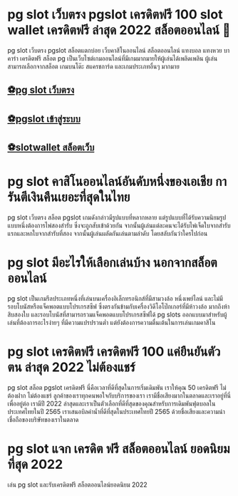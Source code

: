 # pg slot เว็บตรง pgslot เครดิตฟรี 100 slot wallet เครดิตฟรี ล่าสุด 2022 สล็อตออนไลน์ 🎰
pg slot เว็บตรง pgslot สล็อตแตกบ่อย เว็บคาสิโนออนไลน์ สล็อตออนไลน์ แทงบอล แทงหวย บาคาร่า เครดิตฟรี
สล็อต pg เป็นเว็บไซต์เกมออนไลน์ที่มีเกมมากมายให้ผู้เล่นได้เพลิดเพลิน ผู้เล่นสามารถเลือกจากสล็อต เกมบนโต๊ะ สแครชการ์ด และเกมประเภทอื่นๆ มากมาย

## [⚽pg slot เว็บตรง](https://allwingame.jwallet.link/register)
## [⚽pgslot เข้าสู่ระบบ](https://allwingame.jwallet.link/register)
## [⚽slotwallet สล็อตเว็บ](https://allwingame.jwallet.link/register)

# pg slot คาสิโนออนไลน์อันดับหนึ่งของเอเชีย การันตีเงินคืนเยอะที่สุดในไทย

pg slot เว็บตรง สล็อต pgslot เกมดังกล่าวมีรูปแบบที่หลากหลาย แต่รูปแบบที่ได้รับความนิยมรูปแบบหนึ่งต้องการไพ่สองสำรับ ซึ่งจะถูกสับเข้าด้วยกัน จากนั้นผู้เล่นแต่ละคนจะได้รับไพ่เจ็ดใบจากสำรับแรกและหกใบจากสำรับที่สอง จากนั้นผู้เล่นผลัดกันเล่นตามลำดับ โดยสลับกันว่าใครไปก่อน


# pg slot มีอะไรให้เลือกเล่นบ้าง นอกจากสล็อตออนไลน์

pg slot เป็นเกมรีลประเภทหนึ่งที่เล่นบนเครื่องอิเล็กทรอนิกส์ที่มีสามวงล้อ หนึ่งเพย์ไลน์ และไม่มีรอบโบนัสหรือแจ็คพอตแบบโปรเกรสซีฟ ซึ่งตรงกันข้ามกับเครื่องวิดีโอโป๊กเกอร์ที่มีห้าวงล้อ มากถึงห้าสิบสองใบ และรอบโบนัสที่สามารถรวมแจ็คพอตแบบโปรเกรสซีฟได้ pg slots ออกแบบมาสำหรับผู้เล่นที่ต้องการอะไรง่ายๆ ที่มีความแปรปรวนต่ำ แต่ยังต้องการความตื่นเต้นในการเล่นเกมคาสิโน

 
# pg slot เครดิตฟรี เครดิตฟรี 100 แค่ยืนยันตัวตน ล่าสุด 2022 ไม่ต้องแชร์

pg slot สล็อต pgslot เครดิตฟรี นี่คือเวลาที่ดีที่สุดในการเริ่มเดิมพัน เราให้คุณ 50 เครดิตฟรี ไม่ต้องฝาก ไม่ต้องแชร์
ลูกค้าของเราทุกคนพอใจกับบริการของเรา เรามีชื่อเสียงมากในตลาดและเราอยู่ที่นี่เพื่ออยู่ต่อ
เรามีปี 2022 ล่าสุดและเราเป็นตัวเลือกที่ดีที่สุดของคุณสำหรับการเดิมพันฟุตบอลในประเทศไทยในปี 2565
เราเสนอบิลค่าน้ำที่ดีที่สุดในประเทศไทยปี 2565 ด้วยชื่อเสียงและความน่าเชื่อถือของบริษัทของเราในตลาด


# pg slot แจก เครดิต ฟรี สล็อตออนไลน์ ยอดนิยมที่สุด 2022

เล่น pg slot และรับเครดิตฟรี สล็อตออนไลน์ยอดนิยม 2022
